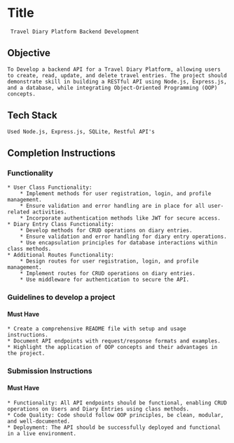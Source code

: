 # Title

     Travel Diary Platform Backend Development

## Objective

    To Develop a backend API for a Travel Diary Platform, allowing users to create, read, update, and delete travel entries. The project should demonstrate skill in building a RESTful API using Node.js, Express.js, and a database, while integrating Object-Oriented Programming (OOP) concepts.

## Tech Stack

    Used Node.js, Express.js, SQLite, Restful API's

## Completion Instructions

### Functionality

    * User Class Functionality:
        * Implement methods for user registration, login, and profile management.
        * Ensure validation and error handling are in place for all user-related activities.
        * Incorporate authentication methods like JWT for secure access.
    * Diary Entry Class Functionality:
        * Develop methods for CRUD operations on diary entries.
        * Ensure validation and error handling for diary entry operations.
        * Use encapsulation principles for database interactions within class methods.
    * Additional Routes Functionality:
        * Design routes for user registration, login, and profile management.
        * Implement routes for CRUD operations on diary entries.
        * Use middleware for authentication to secure the API.

### Guidelines to develop a project

#### Must Have

    * Create a comprehensive README file with setup and usage instructions.
    * Document API endpoints with request/response formats and examples.
    * Highlight the application of OOP concepts and their advantages in the project.

### Submission Instructions

#### Must Have

    * Functionality: All API endpoints should be functional, enabling CRUD operations on Users and Diary Entries using class methods.
    * Code Quality: Code should follow OOP principles, be clean, modular, and well-documented.
    * Deployment: The API should be successfully deployed and functional in a live environment.



